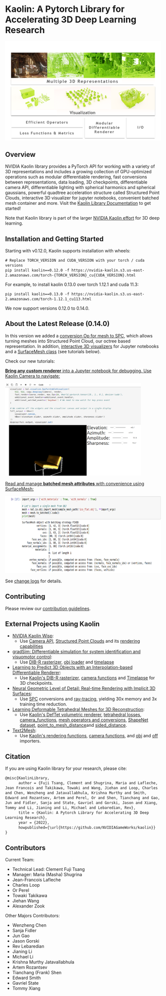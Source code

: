 # Kaolin: A Pytorch Library for Accelerating 3D Deep Learning Research

<p align="center">
    <img src="assets/kaolin.png">
</p>

## Overview
NVIDIA Kaolin library provides a PyTorch API for working with a variety of 3D representations and includes a growing collection of GPU-optimized operations such as modular differentiable rendering, fast conversions between representations, data loading, 3D checkpoints, differentiable camera API, differentiable lighting with spherical harmonics and spherical gaussians, powerful quadtree acceleration structure called Structured Point Clouds, interactive 3D visualizer for jupyter notebooks, convenient batched mesh container and more. Visit the [Kaolin Library Documentation](https://kaolin.readthedocs.io/en/latest/) to get started!

Note that Kaolin library is part of the larger [NVIDIA Kaolin effort](https://developer.nvidia.com/kaolin) for 3D deep learning.

## Installation and Getting Started

Starting with v0.12.0, Kaolin supports installation with wheels:
```
# Replace TORCH_VERSION and CUDA_VERSION with your torch / cuda versions
pip install kaolin==0.12.0 -f https://nvidia-kaolin.s3.us-east-2.amazonaws.com/torch-{TORCH_VERSION}_cu{CUDA_VERSION}.html
```
For example, to install kaolin 0.13.0 over torch 1.12.1 and cuda 11.3:
```
pip install kaolin==0.13.0 -f https://nvidia-kaolin.s3.us-east-2.amazonaws.com/torch-1.12.1_cu113.html
```

We now support versions 0.12.0 to 0.14.0.

## About the Latest Release (0.14.0)

In this version we added a [conversion Op for mesh to SPC](https://kaolin.readthedocs.io/en/latest/modules/kaolin.ops.conversions.html#kaolin.ops.conversions.unbatched_mesh_to_spc),
which allows turning meshes into Structured Point Cloud, our octree based representation.
In addition, [interactive 3D visualizers](https://kaolin.readthedocs.io/en/latest/modules/kaolin.visualize.html) for Jupyter notebooks
and a [SurfaceMesh class](https://kaolin.readthedocs.io/en/latest/modules/kaolin.rep.surface_mesh.html#kaolin-rep-surfacemesh) (see tutorials below).


Check our new tutorials:

[**Bring any custom renderer** into a Jupyter notebook for debugging. Use Kaolin Camera to navigate:](https://github.com/NVIDIAGameWorks/kaolin/blob/master/examples/tutorial/interactive_visualizer.ipynb)

<a href="https://github.com/NVIDIAGameWorks/kaolin/blob/master/examples/tutorial/interactive_visualizer.ipynb"><img src="./assets/visualizer.gif" alt="visualizer" height="300" /></a>

[Read and manage **batched mesh attributes** with convenience using SurfaceMesh:](https://github.com/NVIDIAGameWorks/kaolin/blob/master/examples/tutorial/working_with_meshes.ipynb)

<a href="https://github.com/NVIDIAGameWorks/kaolin/blob/master/examples/tutorial/working_with_meshes.ipynb"><img src="./assets/working_with_meshes.png" alt="working_with_meshes" height="250" /></a>

See [change logs](https://github.com/NVIDIAGameWorks/kaolin/releases/tag/v0.14.0) for details.

## Contributing

Please review our [contribution guidelines](CONTRIBUTING.md).

## External Projects using Kaolin

* [NVIDIA Kaolin Wisp](https://github.com/NVIDIAGameWorks/kaolin-wisp):
   * Use [Camera API](https://kaolin.readthedocs.io/en/latest/modules/kaolin.render.camera.html), [Structured Point Clouds](https://kaolin.readthedocs.io/en/latest/modules/kaolin.ops.spc.html) and its [rendering capabilities](https://kaolin.readthedocs.io/en/latest/modules/kaolin.render.spc.html)
* [gradSim: Differentiable simulation for system identification and visuomotor control](https://github.com/gradsim/gradsim):
   * Use [DIB-R rasterizer](https://kaolin.readthedocs.io/en/latest/modules/kaolin.render.mesh.html#kaolin.render.mesh.dibr_rasterization), [obj loader](https://kaolin.readthedocs.io/en/latest/modules/kaolin.io.obj.html#kaolin.io.obj.import_mesh) and [timelapse](https://kaolin.readthedocs.io/en/latest/modules/kaolin.visualize.html#kaolin.visualize.Timelapse)
* [Learning to Predict 3D Objects with an Interpolation-based Differentiable Renderer](https://github.com/nv-tlabs/DIB-R-Single-Image-3D-Reconstruction/tree/2cfa689881145c8e0647ae8dd077e55b5a578658):
   * Use [Kaolin's DIB-R rasterizer](https://kaolin.readthedocs.io/en/latest/modules/kaolin.render.mesh.html#kaolin.render.mesh.dibr_rasterization), [camera functions](https://kaolin.readthedocs.io/en/latest/modules/kaolin.render.camera.html) and [Timelapse](https://kaolin.readthedocs.io/en/latest/modules/kaolin.visualize.html#kaolin.visualize.Timelapse) for 3D checkpoints.
* [Neural Geometric Level of Detail: Real-time Rendering with Implicit 3D Surfaces](https://github.com/nv-tlabs/nglod):
    * Use [SPC](https://kaolin.readthedocs.io/en/latest/modules/kaolin.ops.spc.html) conversions and [ray-tracing](https://kaolin.readthedocs.io/en/latest/modules/kaolin.render.spc.html#kaolin.render.spc.unbatched_raytrace), yielding 30x memory and 3x training time reduction.
* [Learning Deformable Tetrahedral Meshes for 3D Reconstruction](https://github.com/nv-tlabs/DefTet):
    * Use [Kaolin's DefTet volumetric renderer](https://kaolin.readthedocs.io/en/latest/modules/kaolin.render.mesh.html#kaolin.render.mesh.deftet_sparse_render), [tetrahedral losses](https://kaolin.readthedocs.io/en/latest/modules/kaolin.metrics.tetmesh.html), [camera_functions](https://kaolin.readthedocs.io/en/latest/modules/kaolin.render.camera.html), [mesh operators and conversions](https://kaolin.readthedocs.io/en/latest/modules/kaolin.ops.html), [ShapeNet dataset](https://kaolin.readthedocs.io/en/latest/modules/kaolin.io.shapenet.html#kaolin.io.shapenet.ShapeNetV1), [point_to_mesh_distance](https://kaolin.readthedocs.io/en/latest/modules/kaolin.metrics.trianglemesh.html#kaolin.metrics.trianglemesh.point_to_mesh_distance)and [sided_distance](https://kaolin.readthedocs.io/en/latest/modules/kaolin.metrics.pointcloud.html#kaolin.metrics.pointcloud.sided_distance).
* [Text2Mesh](https://github.com/threedle/text2mesh):
    * Use [Kaolin's rendering functions](https://kaolin.readthedocs.io/en/latest/modules/kaolin.render.mesh.html#), [camera functions](https://kaolin.readthedocs.io/en/latest/modules/kaolin.render.camera.html), and [obj](https://kaolin.readthedocs.io/en/latest/modules/kaolin.io.obj.html#kaolin.io.obj.import_mesh) and [off](https://kaolin.readthedocs.io/en/latest/modules/kaolin.io.off.html#kaolin.io.off.import_mesh) importers.

## Citation

If you are using Kaolin library for your research, please cite:

```
@misc{KaolinLibrary,
      author = {Fuji Tsang, Clement and Shugrina, Maria and Lafleche, Jean Francois and Takikawa, Towaki and Wang, Jiehan and Loop, Charles and Chen, Wenzheng and Jatavallabhula, Krishna Murthy and Smith, Edward and Rozantsev, Artem and Perel, Or and Shen, Tianchang and Gao, Jun and Fidler, Sanja and State, Gavriel and Gorski, Jason and Xiang, Tommy and Li, Jianing and Li, Michael and Lebaredian, Rev},
      title = {Kaolin: A Pytorch Library for Accelerating 3D Deep Learning Research},
      year = {2022},
      howpublished={\url{https://github.com/NVIDIAGameWorks/kaolin}}
}
```
## Contributors

Current Team:

- Technical Lead: Clement Fuji Tsang
- Manager: Maria (Masha) Shugrina
- Jean-Francois Lafleche
- Charles Loop
- Or Perel
- Towaki Takikawa
- Jiehan Wang
- Alexander Zook

Other Majors Contributors:

- Wenzheng Chen
- Sanja Fidler
- Jun Gao
- Jason Gorski
- Rev Lebaredian
- Jianing Li
- Michael Li
- Krishna Murthy Jatavallabhula
- Artem Rozantsev
- Tianchang (Frank) Shen
- Edward Smith
- Gavriel State
- Tommy Xiang
